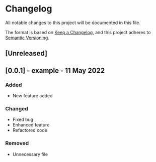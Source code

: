 # Changelog
All notable changes to this project will be documented in this file.

The format is based on [Keep a Changelog](https://keepachangelog.com/en/1.0.0/),
and this project adheres to [Semantic Versioning](https://semver.org/spec/v2.0.0.html).

## [Unreleased]

<!-- Safe to delete, just as example -->
## [0.0.1] - example - 11 May 2022

### Added
- New feature added

### Changed
- Fixed bug
- Enhanced feature
- Refactored code

### Removed
- Unnecessary file

